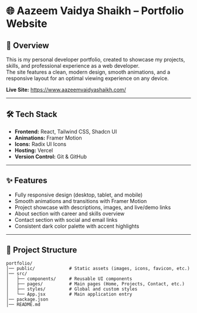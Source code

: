 # 🌐 Aazeem Vaidya Shaikh – Portfolio Website

## 📌 Overview
This is my personal developer portfolio, created to showcase my projects, skills, and professional experience as a web developer.  
The site features a clean, modern design, smooth animations, and a responsive layout for an optimal viewing experience on any device.

**Live Site:** <a href="https://www.aazeemvaidyashaikh.com/">https://www.aazeemvaidyashaikh.com/</a>

---

## 🛠 Tech Stack
- **Frontend:** React, Tailwind CSS, Shadcn UI
- **Animations:** Framer Motion
- **Icons:** Radix UI Icons
- **Hosting:** Vercel
- **Version Control:** Git & GitHub

---

## ✨ Features
- Fully responsive design (desktop, tablet, and mobile)
- Smooth animations and transitions with Framer Motion
- Project showcase with descriptions, images, and live/demo links
- About section with career and skills overview
- Contact section with social and email links
- Consistent dark color palette with accent highlights

---

## 📂 Project Structure
```plaintext
portfolio/
│── public/             # Static assets (images, icons, favicon, etc.)
│── src/
│   ├── components/     # Reusable UI components
│   ├── pages/          # Main pages (Home, Projects, Contact, etc.)
│   ├── styles/         # Global and custom styles
│   └── App.jsx         # Main application entry
│── package.json
│── README.md

